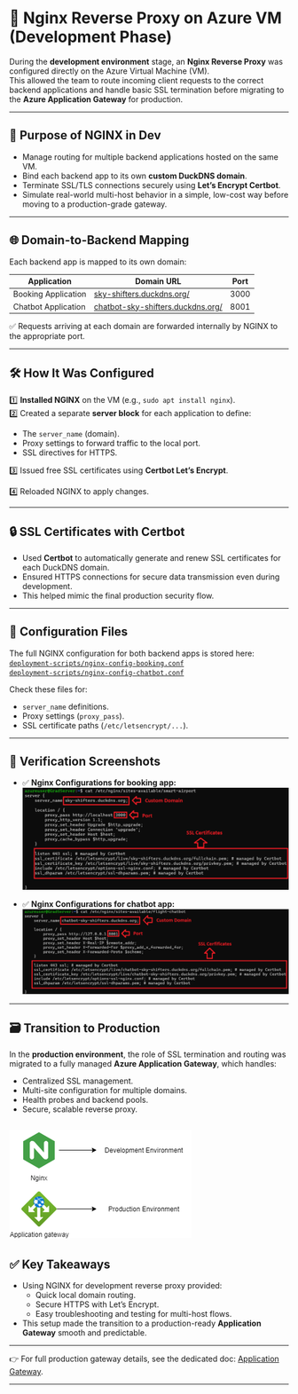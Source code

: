 # 🔄 Nginx Reverse Proxy on Azure VM (Development Phase)

During the **development environment** stage, an **Nginx Reverse Proxy** was configured directly on the Azure Virtual Machine (VM).  
This allowed the team to route incoming client requests to the correct backend applications and handle basic SSL termination before migrating to the **Azure Application Gateway** for production.

---

## 📌 **Purpose of NGINX in Dev**

- Manage routing for multiple backend applications hosted on the same VM.
- Bind each backend app to its own **custom DuckDNS domain**.
- Terminate SSL/TLS connections securely using **Let’s Encrypt Certbot**.
- Simulate real-world multi-host behavior in a simple, low-cost way before moving to a production-grade gateway.

---

## 🌐 **Domain-to-Backend Mapping**

Each backend app is mapped to its own domain:

| Application         | Domain URL                                   | Port  |
|---------------------|----------------------------------------------|-------|
| Booking Application | [sky-shifters.duckdns.org/](https://sky-shifters.duckdns.org/) | 3000  |
| Chatbot Application | [chatbot-sky-shifters.duckdns.org/](https://chatbot-sky-shifters.duckdns.org/) | 8001  |

✅ Requests arriving at each domain are forwarded internally by NGINX to the appropriate port.

---

## 🛠️ **How It Was Configured**

1️⃣ **Installed NGINX** on the VM (e.g., `sudo apt install nginx`).  
2️⃣ Created a separate **server block** for each application to define:
   - The `server_name` (domain).
   - Proxy settings to forward traffic to the local port.
   - SSL directives for HTTPS.

3️⃣ Issued free SSL certificates using **Certbot Let’s Encrypt**.

4️⃣ Reloaded NGINX to apply changes.

---

## 🔒 **SSL Certificates with Certbot**

- Used **Certbot** to automatically generate and renew SSL certificates for each DuckDNS domain.
- Ensured HTTPS connections for secure data transmission even during development.
- This helped mimic the final production security flow.



---

## 📂 **Configuration Files**

The full NGINX configuration for both backend apps is stored here:  
[`deployment-scripts/nginx-config-booking.conf`](../deployment-scripts/nginx-config-booking.conf)  
[`deployment-scripts/nginx-config-chatbot.conf`](../deployment-scripts/nginx-config-chatbot.conf)

Check these files for:
- `server_name` definitions.
- Proxy settings (`proxy_pass`).
- SSL certificate paths (`/etc/letsencrypt/...`).

---

## 📸 **Verification Screenshots**

- ✅ **Nginx Configurations for booking app:**  
  ![Nginx Config](/screenshots/nginx-booking.png)

- ✅ **Nginx Configurations for chatbot app:**  
  ![Nginx Config](/screenshots/nginx-chatbot.png)

---

## 🗃️ **Transition to Production**

In the **production environment**, the role of SSL termination and routing was migrated to a fully managed **Azure Application Gateway**, which handles:
- Centralized SSL management.
- Multi-site configuration for multiple domains.
- Health probes and backend pools.
- Secure, scalable reverse proxy.
  
![Nginx vs AGW](/diagrams/nginx-vs-agw.png)
---

## ✅ **Key Takeaways**

- Using NGINX for development reverse proxy provided:
  - Quick local domain routing.
  - Secure HTTPS with Let’s Encrypt.
  - Easy troubleshooting and testing for multi-host flows.
- This setup made the transition to a production-ready **Application Gateway** smooth and predictable.

---

👉 For full production gateway details, see the dedicated doc: [Application Gateway](./Application-Gateway.md).

---
